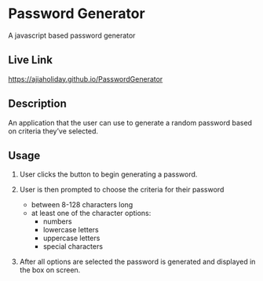 # Password Generator
A javascript based password generator

## Live Link
https://ajiaholiday.github.io/PasswordGenerator

## Description
An application that the user can use to generate a random password based on criteria they’ve selected.

## Usage
1. User clicks the button to begin generating a password.
2. User is then prompted to choose the criteria for their password
    - between 8-128 characters long
    - at least one of the character options:
        - numbers
        - lowercase letters
        - uppercase letters
        - special characters

3. After all options are selected the password is generated and displayed in the box on screen.


